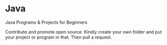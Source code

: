 # Java
Java Programs &amp; Projects for Beginners

Contribute and promote open source. Kindly create your own folder and put your project or program in that. Then pull a request.
